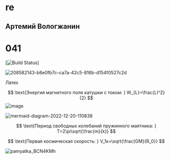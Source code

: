 # re
## Артемий Вологжанин 
# 041
[![Build Status](https://vmo24.ru/files/news/pr/news_72747_900_.jpg)]




![208582143-b6e0fb7c-ca7a-42c5-816b-d154f0527c2d](https://user-images.githubusercontent.com/114459427/208584962-66d26850-9143-4f27-bb8a-d42c25fdd4f1.png)


Латех

$$ \text{Энергия магнитного поля катушки с током: } W_{L}=\frac{LI^2}{2} $$
![image](https://user-images.githubusercontent.com/114459354/208584337-d1475e95-afae-464a-a472-4190c247bd53.png)


![mermaid-diagram-2022-12-20-110838](https://user-images.githubusercontent.com/114459354/208582098-99e9b90e-e859-4acf-a205-162c6371ca6d.png)



$$ \text{Период свободных колебаний пружинного маятника: } T=2\pi\sqrt{\frac{m}{k}} $$


$$ \text{Первая космическая скорость: } V_1к=\sqrt{\frac{GM}{R_0}} $$



![pamyatka_BCN4KMh](https://user-images.githubusercontent.com/114459427/208585828-48e93aa5-f330-41bb-b7df-6785251cfb22.png)


